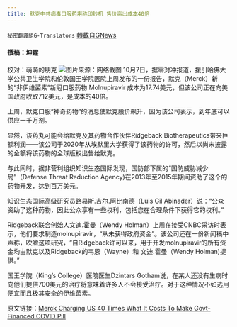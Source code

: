 ```yaml
---
title: 默克中共病毒口服药堪称印钞机 售价高出成本40倍
---
```

`秘密翻譯組G-Translators` [轉載自GNews](https://gnews.org/zh-hans/1578047/)

#### 撰稿：坤霆
校对：萌萌的朋克
![](https://assets.gnews.org/wp-content/uploads/2021/10/6-4.jpg)图片来源：网络截图
10月7日，据零对冲报道，援引哈佛大学公共卫生学院和伦敦国王学院医院上周发布的一份报告，默克（Merck）新的“非伊维菌素”新冠口服药物 Molnupiravir 成本为17.74美元，但该公司正在向美国政府收取712美元，是成本的40倍。

上周，默克口服“神奇药物”的消息使默克股价飙升，因为该公司表示，到年底可以供应一千万剂。

显然，该药丸可能会给默克及其药物合作伙伴Ridgeback Biotherapeutics带来巨额利润——该公司于2020年从埃默里大学获得了该药物的许可，然后以尚未披露的金额将该药物的全球版权出售给默克。

与此同时，据非营利组织知识生态国际发现，国防部下属的“国防威胁减少局”（Defense Threat Reduction Agency)在2013年至2015年期间资助了这个的药物开发，达到百万美元。

知识生态国际高级研究员路易斯.吉尔.阿比南德（Luis Gil Abinader）说：“公众资助了这种药物，因此公众享有一些权利，包括您在合理条件下获得它的权利。”

Ridgeback联合创始人文迪.霍曼（Wendy Holman）上周在接受CNBC采访时表示，他们要求制造molnupiravir，“从未获得政府资金”。该公司还在一份新闻稿中声称，吹嘘这项研究，“自Ridgeback许可以来，用于开发molnupiravir的所有资金均由默克以及Ridgeback的韦恩（Wayne）和 文迪.霍曼（Wendy Holman)提供。”

国王学院（King’s College）医院医生Dzintars Gotham说，在某人还没有生病时向他们提供700美元的治疗将意味着许多人不会接受治疗。对于这种情况不如选用便宜而且极其安全的伊维菌素。

原文链接：[Merck Charging US 40 Times What It Costs To Make Govt-Financed COVID Pill](https://www.zerohedge.com/covid-19/merck-charging-us-40-times-what-it-costs-make-govt-financed-covid-pill)

